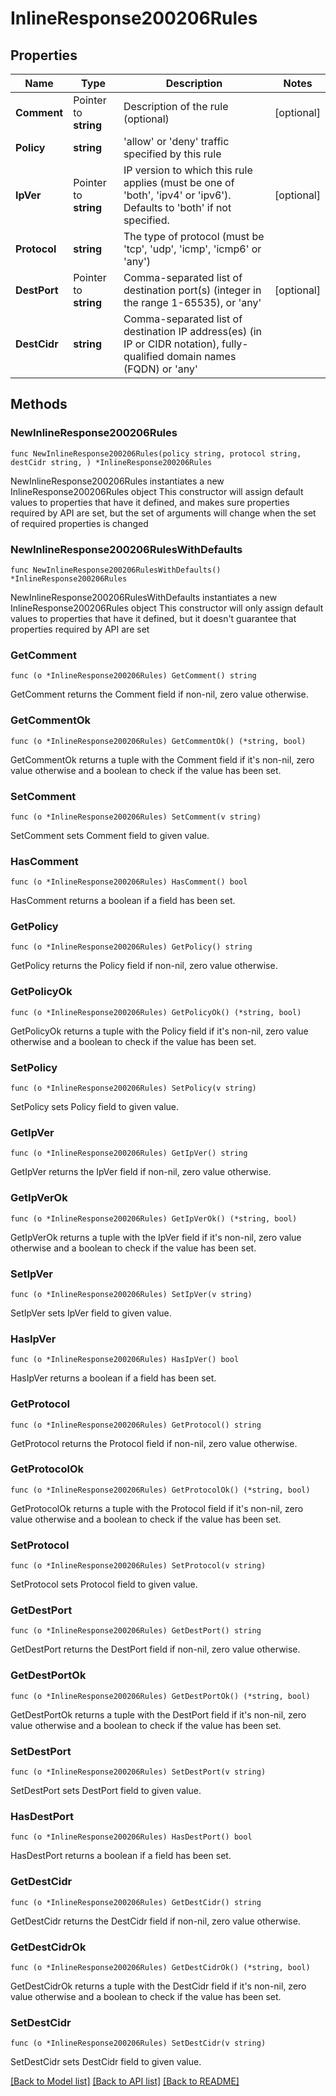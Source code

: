 # InlineResponse200206Rules

## Properties

Name | Type | Description | Notes
------------ | ------------- | ------------- | -------------
**Comment** | Pointer to **string** | Description of the rule (optional) | [optional] 
**Policy** | **string** | &#39;allow&#39; or &#39;deny&#39; traffic specified by this rule | 
**IpVer** | Pointer to **string** | IP version to which this rule applies (must be one of &#39;both&#39;, &#39;ipv4&#39; or &#39;ipv6&#39;). Defaults to &#39;both&#39; if not specified. | [optional] 
**Protocol** | **string** | The type of protocol (must be &#39;tcp&#39;, &#39;udp&#39;, &#39;icmp&#39;, &#39;icmp6&#39; or &#39;any&#39;) | 
**DestPort** | Pointer to **string** | Comma-separated list of destination port(s) (integer in the range 1-65535), or &#39;any&#39; | [optional] 
**DestCidr** | **string** | Comma-separated list of destination IP address(es) (in IP or CIDR notation), fully-qualified domain names (FQDN) or &#39;any&#39; | 

## Methods

### NewInlineResponse200206Rules

`func NewInlineResponse200206Rules(policy string, protocol string, destCidr string, ) *InlineResponse200206Rules`

NewInlineResponse200206Rules instantiates a new InlineResponse200206Rules object
This constructor will assign default values to properties that have it defined,
and makes sure properties required by API are set, but the set of arguments
will change when the set of required properties is changed

### NewInlineResponse200206RulesWithDefaults

`func NewInlineResponse200206RulesWithDefaults() *InlineResponse200206Rules`

NewInlineResponse200206RulesWithDefaults instantiates a new InlineResponse200206Rules object
This constructor will only assign default values to properties that have it defined,
but it doesn't guarantee that properties required by API are set

### GetComment

`func (o *InlineResponse200206Rules) GetComment() string`

GetComment returns the Comment field if non-nil, zero value otherwise.

### GetCommentOk

`func (o *InlineResponse200206Rules) GetCommentOk() (*string, bool)`

GetCommentOk returns a tuple with the Comment field if it's non-nil, zero value otherwise
and a boolean to check if the value has been set.

### SetComment

`func (o *InlineResponse200206Rules) SetComment(v string)`

SetComment sets Comment field to given value.

### HasComment

`func (o *InlineResponse200206Rules) HasComment() bool`

HasComment returns a boolean if a field has been set.

### GetPolicy

`func (o *InlineResponse200206Rules) GetPolicy() string`

GetPolicy returns the Policy field if non-nil, zero value otherwise.

### GetPolicyOk

`func (o *InlineResponse200206Rules) GetPolicyOk() (*string, bool)`

GetPolicyOk returns a tuple with the Policy field if it's non-nil, zero value otherwise
and a boolean to check if the value has been set.

### SetPolicy

`func (o *InlineResponse200206Rules) SetPolicy(v string)`

SetPolicy sets Policy field to given value.


### GetIpVer

`func (o *InlineResponse200206Rules) GetIpVer() string`

GetIpVer returns the IpVer field if non-nil, zero value otherwise.

### GetIpVerOk

`func (o *InlineResponse200206Rules) GetIpVerOk() (*string, bool)`

GetIpVerOk returns a tuple with the IpVer field if it's non-nil, zero value otherwise
and a boolean to check if the value has been set.

### SetIpVer

`func (o *InlineResponse200206Rules) SetIpVer(v string)`

SetIpVer sets IpVer field to given value.

### HasIpVer

`func (o *InlineResponse200206Rules) HasIpVer() bool`

HasIpVer returns a boolean if a field has been set.

### GetProtocol

`func (o *InlineResponse200206Rules) GetProtocol() string`

GetProtocol returns the Protocol field if non-nil, zero value otherwise.

### GetProtocolOk

`func (o *InlineResponse200206Rules) GetProtocolOk() (*string, bool)`

GetProtocolOk returns a tuple with the Protocol field if it's non-nil, zero value otherwise
and a boolean to check if the value has been set.

### SetProtocol

`func (o *InlineResponse200206Rules) SetProtocol(v string)`

SetProtocol sets Protocol field to given value.


### GetDestPort

`func (o *InlineResponse200206Rules) GetDestPort() string`

GetDestPort returns the DestPort field if non-nil, zero value otherwise.

### GetDestPortOk

`func (o *InlineResponse200206Rules) GetDestPortOk() (*string, bool)`

GetDestPortOk returns a tuple with the DestPort field if it's non-nil, zero value otherwise
and a boolean to check if the value has been set.

### SetDestPort

`func (o *InlineResponse200206Rules) SetDestPort(v string)`

SetDestPort sets DestPort field to given value.

### HasDestPort

`func (o *InlineResponse200206Rules) HasDestPort() bool`

HasDestPort returns a boolean if a field has been set.

### GetDestCidr

`func (o *InlineResponse200206Rules) GetDestCidr() string`

GetDestCidr returns the DestCidr field if non-nil, zero value otherwise.

### GetDestCidrOk

`func (o *InlineResponse200206Rules) GetDestCidrOk() (*string, bool)`

GetDestCidrOk returns a tuple with the DestCidr field if it's non-nil, zero value otherwise
and a boolean to check if the value has been set.

### SetDestCidr

`func (o *InlineResponse200206Rules) SetDestCidr(v string)`

SetDestCidr sets DestCidr field to given value.



[[Back to Model list]](../README.md#documentation-for-models) [[Back to API list]](../README.md#documentation-for-api-endpoints) [[Back to README]](../README.md)


